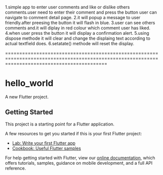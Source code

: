 



1.simple app to enter user comments and like or dislike others comments.user need to enter their comment and press the button user can navigate to comment detail page.
2.it will popup a message to user friendly.after preesing the button it will flash in blue.
3.user can see others comments and.it will diplay in red colour which comment user has liked.
4.when user press the button it will display a confirmation alert.
5.using dispose methode it will clear and change the displaing text according to actual textfield does.
6.setatate() methode will reset the display.


================================================================================================================================================
# hello_world

A new Flutter project.

## Getting Started

This project is a starting point for a Flutter application.

A few resources to get you started if this is your first Flutter project:

- [Lab: Write your first Flutter app](https://flutter.dev/docs/get-started/codelab)
- [Cookbook: Useful Flutter samples](https://flutter.dev/docs/cookbook)

For help getting started with Flutter, view our
[online documentation](https://flutter.dev/docs), which offers tutorials,
samples, guidance on mobile development, and a full API reference.
